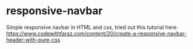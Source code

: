 # responsive-navbar

Simple responsive navbar in HTML and css, tried out this tutorial here: https://www.codewithfaraz.com/content/20/create-a-responsive-navbar-header-with-pure-css
